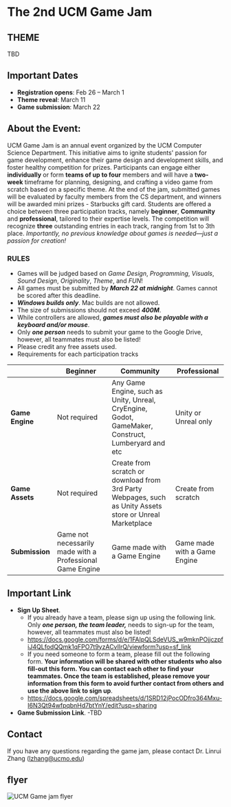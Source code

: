 # The 2nd UCM Game Jam
## THEME
TBD
## Important Dates
+ **Registration opens**: Feb 26 – March 1
+ **Theme reveal**: March 11
+ **Game submission**: March 22
## About the Event:
UCM Game Jam is an annual event organized by the UCM Computer Science Department. This initiative aims to ignite students' passion for game development, enhance their game design and development skills, and foster healthy competition for prizes. Participants can engage either **individually** or form **teams of up to four** members and will have a **two-week** timeframe for planning, designing, and crafting a video game from scratch based on a specific theme. At the end of the jam, submitted games will be evaluated by faculty members from the CS department, and winners will be awarded mini prizes - Starbucks gift card. Students are offered a choice between three participation tracks, namely **beginner**, **Community** and **professional**, tailored to their expertise levels. The competition will recognize **three** outstanding entries in each track, ranging from 1st to 3th place. *Importantly, no previous knowledge about games is needed—just a passion for creation!*
### RULES
+ Games will be judged based on *Game Design*, *Programming*, *Visuals*, *Sound Design*, *Originality*, *Theme*, and *FUN*!
+ All games must be submitted by ***March 22 at midnight***. Games cannot be scored after this deadline.
+ ***Windows builds only***. Mac builds are not allowed. 
+ The size of submissions should not exceed ***400M***.
+ While controllers are allowed, ***games must also be playable with a keyboard and/or mouse***.
+ Only ***one person*** needs to submit your game to the Google Drive, however, all teammates must also be listed!
+ Please credit any free assets used.
+ Requirements for each participation tracks

|               | Beginner      | Community | Professional |
| ------------- | ------------- |-----------|-------------|
|**Game Engine**| Not required  |Any Game Engine, such as Unity, Unreal, CryEngine, Godot, GameMaker, Construct, Lumberyard and etc|Unity or Unreal only|
|**Game Assets**| Not required  |Create from scratch or download from 3rd Party Webpages, such as Unity Assets store or Unreal Marketplace|Create from scratch|
|**Submission** | Game not necessarily made with a Professional Game Engine |	Game made with a Game Engine|	Game made with a Game Engine|

## Important Link
+ **Sign Up Sheet**.
  - If you already have a team, please sign up using the following link. Only ***one person, the team leader,*** needs to sign-up for the team, however, all teammates must also be listed!
  - https://docs.google.com/forms/d/e/1FAIpQLSdeVUS_w9mknPOjjczpfiJ4QLfodQQmk1qFPO7t9yzACvIlrQ/viewform?usp=sf_link
  - If you need someone to form a team, please fill out the following form. **Your information will be shared with other students who also fill-out this form. You can contact each other to find your teammates. Once the team is established, please remove your information from this form to avoid further contact from others and use the above link to sign up**.
  - https://docs.google.com/spreadsheets/d/1SRD12jPocODfro364Mxu-I6N3Qt94wfpqbnHd7btYnY/edit?usp=sharing
+ **Game Submission Link**.
    -TBD
## Contact
If you have any questions regarding the game jam, please contact Dr. Linrui Zhang (lzhang@ucmo.edu)
## flyer
![UCM Game jam flyer](https://github.com/linruizhangucm/2ndUCMGameJam/assets/159723474/fc2de621-b5ac-4e98-a56e-91c1dc5c76c2)
